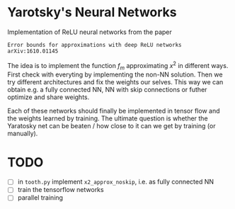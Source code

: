 # Yarotsky's Neural Networks

Implementation of ReLU neural networks from the paper

```
Error bounds for approximations with deep ReLU networks  arXiv:1610.01145
```

The idea is to implement the function $f_m$ approximating $x^2$ in different ways.
First check with everyting by implementing the non-NN solution. Then
we try different architectures and fix the weights our selves. This way
we can obtain e.g. a fully connected NN, NN with skip connections or futher
optimize and share weights.

Each of these networks should finally be implemented in tensor flow and the
weights learned by training. The ultimate question is whether the Yaratosky
net can be beaten / how close to it can we get by training (or manually).

# TODO
- [ ] in `tooth.py` implement `x2_approx_noskip`, i.e. as fully connected NN
- [ ] train the tensorflow networks
- [ ] parallel training
